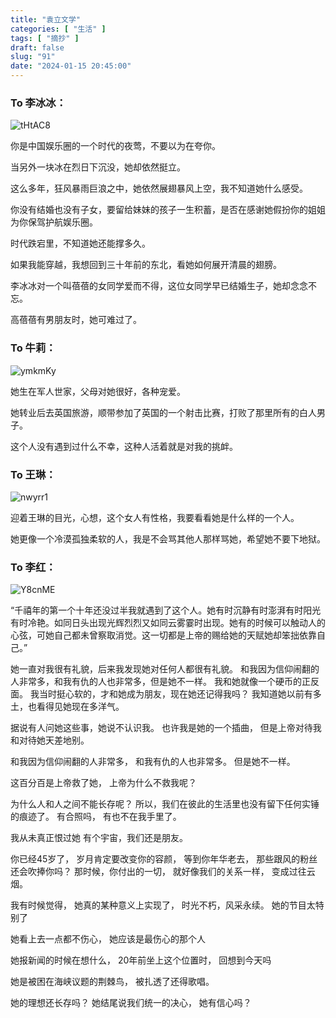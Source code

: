 ```yaml
---
title: "袁立文学"
categories: [ "生活" ]
tags: [ "摘抄" ]
draft: false
slug: "91"
date: "2024-01-15 20:45:00"
---
```


<!-- img_quick:https://album.wangyunzi.com/2024/01/15/tHtAC8.jpg; -->
### To 李冰冰：

![tHtAC8](https://album.wangyunzi.com/2024/01/15/tHtAC8.jpg)

你是中国娱乐圈的一个时代的夜莺，不要以为在夸你。

当另外一块冰在烈日下沉没，她却依然挺立。

这么多年，狂风暴雨巨浪之中，她依然展翅暴风上空，我不知道她什么感受。

你没有结婚也没有子女，要留给妹妹的孩子一生积蓄，是否在感谢她假扮你的姐姐为你保驾护航娱乐圈。

时代跌宕里，不知道她还能撑多久。

如果我能穿越，我想回到三十年前的东北，看她如何展开清晨的翅膀。

李冰冰对一个叫蓓蓓的女同学爱而不得，这位女同学早已结婚生子，她却念念不忘。

高蓓蓓有男朋友时，她可难过了。

### To 牛莉：

![ymkmKy](https://album.wangyunzi.com/2024/01/15/ymkmKy.jpg)

她生在军人世家，父母对她很好，各种宠爱。

她转业后去英国旅游，顺带参加了英国的一个射击比赛，打败了那里所有的白人男子。

这个人没有遇到过什么不幸，这种人活着就是对我的挑衅。

### To 王琳：

![nwyrr1](https://album.wangyunzi.com/2024/01/15/nwyrr1.jpg)

迎着王琳的目光，心想，这个女人有性格，我要看看她是什么样的一个人。

她更像一个冷漠孤独柔软的人，我是不会骂其他人那样骂她，希望她不要下地狱。

### To 李红：

![Y8cnME](https://album.wangyunzi.com/2024/01/15/Y8cnME.jpg)

“千禧年的第一个十年还没过半我就遇到了这个人。她有时沉静有时澎湃有时阳光有时冷艳。如同日头出现光辉烈烈又如同云雾霎时出现。她有的时候可以触动人的心弦，可她自己都未曾察取消觉。这一切都是上帝的赐给她的天赋她却笨拙依靠自己。”

她一直对我很有礼貌，后来我发现她对任何人都很有礼貌。
和我因为信仰闹翻的人非常多，和我有仇的人也非常多，但是她不一样。
我和她就像一个硬币的正反面。
我当时挺心软的，才和她成为朋友，现在她还记得我吗？
我知道她以前有多土，也看得见她现在多洋气。

据说有人问她这些事，她说不认识我。
也许我是她的一个插曲，
但是上帝对待我和对待她天差地别。

和我因为信仰闹翻的人非常多，
和我有仇的人也非常多。
但是她不一样。 

这百分百是上帝救了她，
上帝为什么不救我呢？

为什么人和人之间不能长存呢？
所以，我们在彼此的生活里也没有留下任何实锤的痕迹了。
有合照吗，
有也不在我手里了。

我从未真正恨过她
有个宇宙，我们还是朋友。

你已经45岁了，
岁月肯定要改变你的容颜，
等到你年华老去，
那些跟风的粉丝还会吹捧你吗？
那时候，你付出的一切，
就好像我们的关系一样，
变成过往云烟。

我有时候觉得，
她真的某种意义上实现了，
时光不朽，风采永续。
她的节目太特别了

她看上去一点都不伤心，
她应该是最伤心的那个人

她报新闻的时候在想什么，
20年前坐上这个位置时，
回想到今天吗

她是被困在海峡议题的荆棘鸟，
被扎透了还得歌唱。

她的理想还长存吗？
她结尾说我们统一的决心，
她有信心吗？

